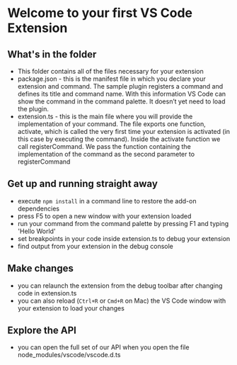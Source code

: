# Welcome to your first VS Code Extension

## What's in the folder
* This folder contains all of the files necessary for your extension
* package.json - this is the manifest file in which you declare your extension and command. The sample plugin registers a command and defines its title and command name. With this information VS Code can show the command in the command palette. It doesn’t yet need to load the plugin. 
* extension.ts - this is the main file where you will provide the implementation of your command. The file exports one function, activate, which is called the very first time your extension is activated (in this case by executing the command). Inside the activate function we call registerCommand. We pass the function containing the implementation of the command as the second parameter to registerCommand

## Get up and running straight away 
* execute `npm install` in a command line to restore the add-on dependencies 
* press F5 to open a new window with your extension loaded
* run your command from the command palette by pressing F1 and typing 'Hello World'
* set breakpoints in your code inside extension.ts to debug your extension
* find output from your extension in the debug console

## Make changes
* you can relaunch the extension from the debug toolbar after changing code in extension.ts
* you can also reload (`Ctrl+R` or `Cmd+R` on Mac) the VS Code window with your extension to load your changes

## Explore the API
* you can open the full set of our API when you open the file node_modules/vscode/vscode.d.ts